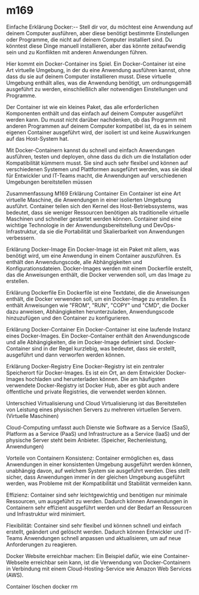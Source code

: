 # m169

Einfache Erklärung Docker:--
Stell dir vor, du möchtest eine Anwendung auf deinem Computer ausführen, aber diese benötigt bestimmte Einstellungen oder Programme, die nicht auf deinem Computer installiert sind. Du könntest diese Dinge manuell installieren, aber das könnte zeitaufwendig sein und zu Konflikten mit anderen Anwendungen führen.

Hier kommt ein Docker-Container ins Spiel. Ein Docker-Container ist eine Art virtuelle Umgebung, in der du eine Anwendung ausführen kannst, ohne dass du sie auf deinem Computer installieren musst. Diese virtuelle Umgebung enthält alles, was die Anwendung benötigt, um ordnungsgemäß ausgeführt zu werden, einschließlich aller notwendigen Einstellungen und Programme.

Der Container ist wie ein kleines Paket, das alle erforderlichen Komponenten enthält und das einfach auf deinem Computer ausgeführt werden kann. Du musst nicht darüber nachdenken, ob das Programm mit anderen Programmen auf deinem Computer kompatibel ist, da es in seinem eigenen Container ausgeführt wird, der isoliert ist und keine Auswirkungen auf das Host-System hat.

Mit Docker-Containern kannst du schnell und einfach Anwendungen ausführen, testen und deployen, ohne dass du dich um die Installation oder Kompatibilität kümmern musst. Sie sind auch sehr flexibel und können auf verschiedenen Systemen und Plattformen ausgeführt werden, was sie ideal für Entwickler und IT-Teams macht, die Anwendungen auf verschiedenen Umgebungen bereitstellen müssen

Zusammenfassung M169
Erklärung Container
Ein Container ist eine Art virtuelle Maschine, die Anwendungen in einer isolierten Umgebung ausführt. Container teilen sich den Kernel des Host-Betriebssystems, was bedeutet, dass sie weniger Ressourcen benötigen als traditionelle virtuelle Maschinen und schneller gestartet werden können. Container sind eine wichtige Technologie in der Anwendungsbereitstellung und DevOps-Infrastruktur, da sie die Portabilität und Skalierbarkeit von Anwendungen verbessern.

Erklärung Docker-Image
Ein Docker-Image ist ein Paket mit allem, was benötigt wird, um eine Anwendung in einem Container auszuführen. Es enthält den Anwendungscode, alle Abhängigkeiten und Konfigurationsdateien. Docker-Images werden mit einem Dockerfile erstellt, das die Anweisungen enthält, die Docker verwenden soll, um das Image zu erstellen.

Erklärung Dockerfile
Ein Dockerfile ist eine Textdatei, die die Anweisungen enthält, die Docker verwenden soll, um ein Docker-Image zu erstellen. Es enthält Anweisungen wie "FROM", "RUN", "COPY" und "CMD", die Docker dazu anweisen, Abhängigkeiten herunterzuladen, Anwendungscode hinzuzufügen und den Container zu konfigurieren.

Erklärung Docker-Container
Ein Docker-Container ist eine laufende Instanz eines Docker-Images. Ein Docker-Container enthält den Anwendungscode und alle Abhängigkeiten, die im Docker-Image definiert sind. Docker-Container sind in der Regel kurzlebig, was bedeutet, dass sie erstellt, ausgeführt und dann verworfen werden können.

Erklärung Docker-Registry
Eine Docker-Registry ist ein zentraler Speicherort für Docker-Images. Es ist ein Ort, an dem Entwickler Docker-Images hochladen und herunterladen können. Die am häufigsten verwendete Docker-Registry ist Docker Hub, aber es gibt auch andere öffentliche und private Registries, die verwendet werden können.
 

Unterschied Virtualisierung und Cloud
Virtualisierung ist das Bereitstellen von Leistung eines physischen Servers zu mehreren virtuellen Servern. (Virtuelle Maschinen)

Cloud-Computing umfasst auch Dienste wie Software as a Service (SaaS), Platform as a Service (PaaS) und Infrastructure as a Service (IaaS) und der physische Server steht beim Anbieter. (Speicher, Rechenleistung, Anwendungen)

Vorteile von Containern
Konsistenz: Container ermöglichen es, dass Anwendungen in einer konsistenten Umgebung ausgeführt werden können, unabhängig davon, auf welchem System sie ausgeführt werden. Dies stellt sicher, dass Anwendungen immer in der gleichen Umgebung ausgeführt werden, was Probleme mit der Kompatibilität und Stabilität vermeiden kann.

Effizienz: Container sind sehr leichtgewichtig und benötigen nur minimale Ressourcen, um ausgeführt zu werden. Dadurch können Anwendungen in Containern sehr effizient ausgeführt werden und der Bedarf an Ressourcen und Infrastruktur wird minimiert.

Flexibilität: Container sind sehr flexibel und können schnell und einfach erstellt, geändert und gelöscht werden. Dadurch können Entwickler und IT-Teams Anwendungen schnell anpassen und aktualisieren, um auf neue Anforderungen zu reagieren.


Docker Website erreichbar machen:
Ein Beispiel dafür, wie eine Container-Webseite erreichbar sein kann, ist die Verwendung von Docker-Containern in Verbindung mit einem Cloud-Hosting-Service wie Amazon Web Services (AWS). 

Container löschen
docker rm <Container-ID oder Container-Name>
